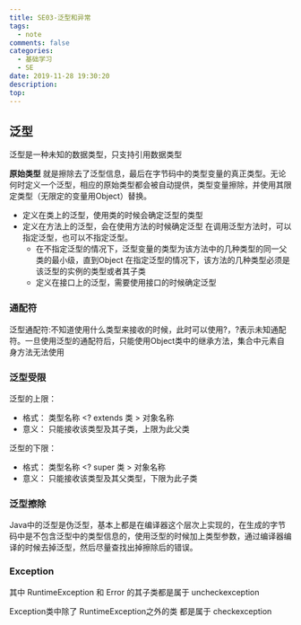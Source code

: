 ```yaml
---
title: SE03-泛型和异常
tags:
  - note
comments: false
categories:
  - 基础学习
  - SE
date: 2019-11-28 19:30:20
description:
top:
---
```


## 泛型

泛型是一种未知的数据类型，只支持引用数据类型

**原始类型** 就是擦除去了泛型信息，最后在字节码中的类型变量的真正类型。无论何时定义一个泛型，相应的原始类型都会被自动提供，类型变量擦除，并使用其限定类型（无限定的变量用Object）替换。

* 定义在类上的泛型，使用类的时候会确定泛型的类型
* 定义在方法上的泛型，会在使用方法的时候确定泛型
  在调用泛型方法时，可以指定泛型，也可以不指定泛型。
  - 在不指定泛型的情况下，泛型变量的类型为该方法中的几种类型的同一父类的最小级，直到Object
  在指定泛型的情况下，该方法的几种类型必须是该泛型的实例的类型或者其子类
  - 定义在接口上的泛型，需要使用接口的时候确定泛型

### 通配符

泛型通配符:不知道使用什么类型来接收的时候，此时可以使用?，?表示未知通配符。一旦使用泛型的通配符后，只能使用Object类中的继承方法，集合中元素自身方法无法使用

### 泛型受限

  泛型的上限：
  - 格式： 类型名称 <? extends 类 > 对象名称
  - 意义： 只能接收该类型及其子类，上限为此父类

  泛型的下限：
  - 格式： 类型名称 <? super 类 > 对象名称
  - 意义： 只能接收该类型及其父类型，下限为此子类

### 泛型擦除

Java中的泛型是伪泛型，基本上都是在编译器这个层次上实现的，在生成的字节码中是不包含泛型中的类型信息的，使用泛型的时候加上类型参数，通过编译器编译的时候去掉泛型，然后尽量查找出掉擦除后的错误。

### Exception 

其中 RuntimeException 和 Error 的其子类都是属于 uncheckexception

Exception类中除了 RuntimeException之外的类 都是属于 checkexception
 